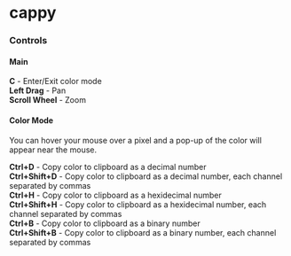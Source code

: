 # cappy

### Controls

#### Main

**C**            - Enter/Exit color mode  
**Left Drag**    - Pan  
**Scroll Wheel** - Zoom  

#### Color Mode

You can hover your mouse over a pixel and a pop-up of the color will appear near the mouse.  

**Ctrl+D**       - Copy color to clipboard as a decimal number  
**Ctrl+Shift+D** - Copy color to clipboard as a decimal number, each channel separated by commas  
**Ctrl+H**       - Copy color to clipboard as a hexidecimal number  
**Ctrl+Shift+H** - Copy color to clipboard as a hexidecimal number, each channel separated by commas  
**Ctrl+B**       - Copy color to clipboard as a binary number  
**Ctrl+Shift+B** - Copy color to clipboard as a binary number, each channel separated by commas  